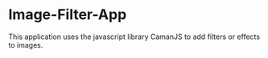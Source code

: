 # Image-Filter-App
This application uses the javascript library CamanJS to add filters or effects to images.
